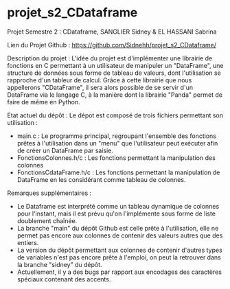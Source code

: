 # projet_s2_CDataframe
Projet Semestre 2 : CDataframe, SANGLIER Sidney &amp; EL HASSANI Sabrina

Lien du Projet Github : https://github.com/Sidnehh/projet_s2_CDataframe/

Description du projet :
  L'idée du projet est d'implémenter une librairie de fonctions en C permettant à un utilisateur de manipuler un "DataFrame", une structure de données sous forme de tableau
  de valeurs, dont l'utilisation se rapproche d'un tableur de calcul. 
  Grâce à cette librairie que nous appellerons "CDataFrame", il sera alors possible de se servir d'un DataFrame via le langage C, à la manière dont la librairie "Panda" permet
  de faire de même en Python.
  
Etat actuel du dépôt :
  Le dépot est composé de trois fichiers permettant son utilisation :
  - main.c : Le programme principal, regroupant l'ensemble des fonctions prêtes à l'utilisation dans un "menu" que l'utilisateur peut exécuter afin de créer un DataFrame par saisie.
  - FonctionsColonnes.h/c : Les fonctions permettant la manipulation des colonnes
  - FonctionsCdataFrame.h/c : Les fonctions permettant la manipulation de DataFrame en les considérant comme tableau de colonnes.

Remarques supplémentaires :
  - Le Dataframe est interprété comme un tableau dynamique de colonnes pour l'instant, mais il est prévu qu'on l'implémente sous forme de liste doublement chaînée.
  - La branche "main" du dépôt Github est celle prête à l'utilisation, elle ne permet pas encore aux colonnes de contenir des valeurs autres que des entiers.
  - La version du dépôt permettant aux colonnes de contenir d'autres types de variables n'est pas encore prête à l'emploi, on peut la retrouver dans la branche "sidney" du dépôt.
  - Actuellement, il y a des bugs par rapport aux encodages des caractères spéciaux contenant des accents.
